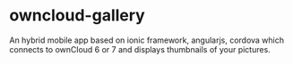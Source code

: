 owncloud-gallery
================

An hybrid mobile app based on ionic framework, angularjs, cordova which connects to ownCloud 6 or 7 and displays thumbnails of your pictures.
